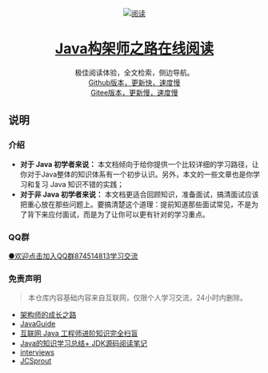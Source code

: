 

<!--
<p align="center">
<a href="https://github.com/Snailclimb/JavaGuide" target="_blank">
	<img src="https://my-blog-to-use.oss-cn-beijing.aliyuncs.com/2019-3/logo - 副本.png" width=""/>
</a>
</p>
-->

<p align="center">
  <a href="https://ysyluminous.github.io/JavaLeaning/">
    <img src="https://img.shields.io/badge/阅读-read-brightgreen.svg" alt="阅读">
  </a>
<!--
  <a href="#QQ群">
    <img src="https://img.shields.io/badge/%E5%85%AC%E4%BC%97%E5%8F%B7-JavaGuide-lightgrey.svg" alt="QQ群">
  </a>
  <a href="#公众号"><img src="https://img.shields.io/badge/PDF-Java面试突击-important.svg" alt="公众号">
  </a>
  <a href="#投稿"><img src="https://img.shields.io/badge/support-投稿-critical.svg" alt="投稿"></a>
  -->
</p>

<h1 align="center">
  <a href ="https://ysyluminous.github.io/JavaLeaning/">Java构架师之路在线阅读</a>
</h2>

  <p align="center">
  极佳阅读体验，全文检索，侧边导航。
  <br>
    <a href="https://ysyluminous.github.io/JavaLeaning">
      Github版本，更新快，速度慢
    </a>
    <BR>
    <a href="https://ysygitee.gitee.io/javaleaning">
      Gitee版本，更新慢，速度慢
    </a>

</p>




## 说明

### 介绍

*  **对于 Java 初学者来说：**
本文档倾向于给你提供一个比较详细的学习路径，让你对于Java整体的知识体系有一个初步认识。另外，本文的一些文章也是你学习和复习 Java 知识不错的实践；
*  **对于非 Java 初学者来说：** 本文档更适合回顾知识，准备面试，搞清面试应该把重心放在那些问题上。要搞清楚这个道理：提前知道那些面试常见，不是为了背下来应付面试，而是为了让你可以更有针对的学习重点。

### QQ群
[●欢迎点击加入QQ群874514813学习交流](https://jq.qq.com/?_wv=1027&k=5KVEQ2o)


### 免责声明

> 本仓库内容基础内容来自互联网，仅限个人学习交流，24小时内删除。
- [架构师的成长之路](https://github.com/csy512889371/learnDoc)
- [JavaGuide](https://github.com/Snailclimb/JavaGuide)
- [互联网 Java 工程师进阶知识完全扫盲](https://github.com/doocs/advanced-java)
- [Java的知识学习总结+ JDK源码阅读笔记](https://github.com/a870439570/interview-docs)
- [interviews](https://github.com/kdn251/interviews/blob/master/README-zh-cn.md)
- [JCSprout](https://github.com/crossoverJie/JCSprout)
